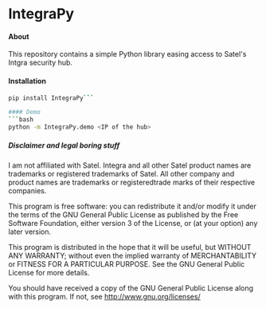 # IntegraPy

#### About

This repository contains a simple
Python library easing access to Satel's Intgra security hub.

#### Installation
```bash
pip install IntegraPy```

#### Demo
```bash
python -m IntegraPy.demo <IP of the hub>
```
##### Disclaimer and legal boring stuff
I am not affiliated with Satel. Integra and all other Satel product names are trademarks or registered trademarks of Satel. All other company and product names are trademarks or registeredtrade marks of their respective companies.

This program is free software: you can redistribute it and/or modify
it under the terms of the GNU General Public License as published by
the Free Software Foundation, either version 3 of the License, or
(at your option) any later version.

This program is distributed in the hope that it will be useful,
but WITHOUT ANY WARRANTY; without even the implied warranty of
MERCHANTABILITY or FITNESS FOR A PARTICULAR PURPOSE.  See the
GNU General Public License for more details.

You should have received a copy of the GNU General Public License
along with this program.  If not, see <http://www.gnu.org/licenses/>
